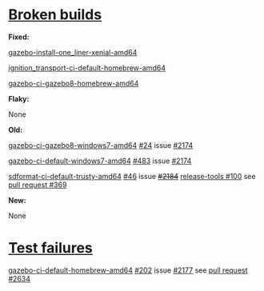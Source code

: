 # [Broken builds](http://build.osrfoundation.org/view/BuildCopFail/)

**Fixed:**

[gazebo-install-one_liner-xenial-amd64](http://build.osrfoundation.org/view/main/view/BuildCopFail/job/gazebo-install-one_liner-xenial-amd64/)

[ignition_transport-ci-default-homebrew-amd64](http://build.osrfoundation.org/view/main/view/BuildCopTests/job/ignition_transport-ci-default-homebrew-amd64/)

[gazebo-ci-gazebo8-homebrew-amd64](http://build.osrfoundation.org/view/main/view/BuildCopFail/job/gazebo-ci-gazebo8-homebrew-amd64/)

**Flaky:**

None

**Old:**

[gazebo-ci-gazebo8-windows7-amd64](http://build.osrfoundation.org/view/main/view/BuildCopFail/job/gazebo-ci-gazebo8-windows7-amd64) [#24](http://build.osrfoundation.org/view/main/view/BuildCopFail/job/gazebo-ci-gazebo8-windows7-amd64/24/) issue [#2174](https://bitbucket.org/osrf/gazebo/issues/2174/build-cop-windows-build-broken-cannot-find)

[gazebo-ci-default-windows7-amd64](http://build.osrfoundation.org/view/main/view/BuildCopFail/job/gazebo-ci-default-windows7-amd64/) [#483](http://build.osrfoundation.org/view/main/view/BuildCopFail/job/gazebo-ci-default-windows7-amd64/483/) issue [#2174](https://bitbucket.org/osrf/gazebo/issues/2174/build-cop-windows-build-broken-cannot-find)

[sdformat-ci-default-trusty-amd64](http://build.osrfoundation.org/view/main/view/BuildCopTests/job/sdformat-ci-default-trusty-amd64/) [#46](http://build.osrfoundation.org/view/main/view/BuildCopTests/job/sdformat-ci-default-trusty-amd64/46/) issue ~~[#2184](https://bitbucket.org/osrf/gazebo/issues/2184)~~ [release-tools #100](https://bitbucket.org/osrf/release-tools/issues/100/build-cop-sdformat-trusty-failed-to-fetch) see [pull request #369](https://bitbucket.org/osrf/release-tools/pull-requests/369/squashed-layers-packages-are-installed/diff)

**New:**

None


# [Test failures](http://build.osrfoundation.org/view/BuildCopTests/)

[gazebo-ci-default-homebrew-amd64](http://build.osrfoundation.org/view/main/view/BuildCopFail/job/gazebo-ci-default-homebrew-amd64) [#202](http://build.osrfoundation.org/view/main/view/BuildCopFail/job/gazebo-ci-default-homebrew-amd64/202/) issue [#2177](https://bitbucket.org/osrf/gazebo/issues/2177) see [pull request #2634](https://bitbucket.org/osrf/gazebo/pull-requests/2634/fix-examples-compilation-2177)